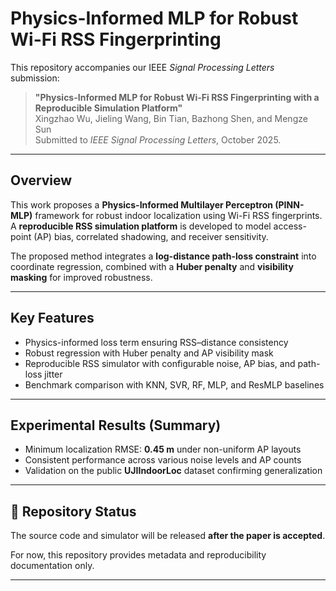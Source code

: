 # Physics-Informed MLP for Robust Wi-Fi RSS Fingerprinting

This repository accompanies our IEEE *Signal Processing Letters* submission:

> **"Physics-Informed MLP for Robust Wi-Fi RSS Fingerprinting with a Reproducible Simulation Platform"**  
> Xingzhao Wu, Jieling Wang, Bin Tian, Bazhong Shen, and Mengze Sun  
> Submitted to *IEEE Signal Processing Letters*, October 2025.

---

## Overview
This work proposes a **Physics-Informed Multilayer Perceptron (PINN-MLP)** framework for robust indoor localization using Wi-Fi RSS fingerprints.  
A **reproducible RSS simulation platform** is developed to model access-point (AP) bias, correlated shadowing, and receiver sensitivity.

The proposed method integrates a **log-distance path-loss constraint** into coordinate regression, combined with a **Huber penalty** and **visibility masking** for improved robustness.

---

## Key Features
- Physics-informed loss term ensuring RSS–distance consistency  
- Robust regression with Huber penalty and AP visibility mask  
- Reproducible RSS simulator with configurable noise, AP bias, and path-loss jitter  
- Benchmark comparison with KNN, SVR, RF, MLP, and ResMLP baselines  

---

## Experimental Results (Summary)
- Minimum localization RMSE: **0.45 m** under non-uniform AP layouts  
- Consistent performance across various noise levels and AP counts  
- Validation on the public **UJIIndoorLoc** dataset confirming generalization  

---

## 🧩 Repository Status
The source code and simulator will be released **after the paper is accepted**.

For now, this repository provides metadata and reproducibility documentation only.

---

